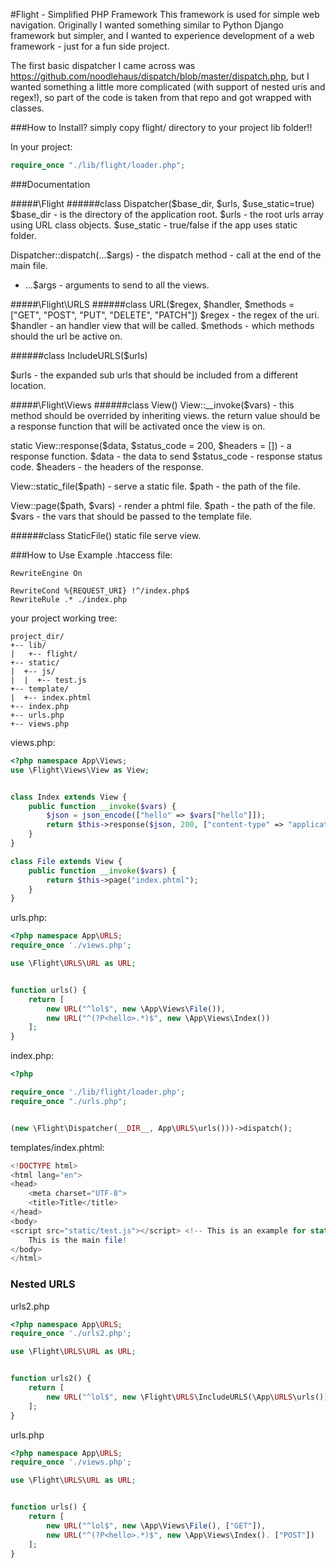 #Flight - Simplified PHP Framework
This framework is used for simple web navigation.
Originally I wanted something similar to Python Django framework but simpler, 
and I wanted to experience development of a web framework - just for a fun side project.

The first basic dispatcher I came across was https://github.com/noodlehaus/dispatch/blob/master/dispatch.php,
but I wanted something a little more complicated (with support of nested uris and regex!),
so part of the code is taken from that repo and got wrapped with classes.  


###How to Install?
simply copy flight/ directory to your project lib folder!!

In your project:
```php
require_once "./lib/flight/loader.php";
```
###Documentation 

#####\Flight
######class Dispatcher($base_dir, $urls, $use_static=true)
$base_dir - is the directory of the application root.
$urls - the root urls array using URL class objects.
$use_static - true/false if the app uses static folder.

Dispatcher::dispatch(...$args) - the dispatch method - call at the end of the main file.
- ...$args - arguments to send to all the views.


#####\Flight\URLS
######class URL($regex, $handler, $methods = ["GET", "POST", "PUT", "DELETE", "PATCH"])
$regex - the regex of the uri.
$handler - an handler view that will be called.
$methods - which methods should the url be active on.

######class IncludeURLS($urls)

$urls - the expanded sub urls that should be included from a different location.

#####\Flight\Views
######class View()
View::__invoke($vars) - this method should be overrided by inheriting views.
the return value should be a response function that will be activated once the view is on.

static View::response($data, $status_code = 200, $headers = []) - a response function.
$data - the data to send
$status_code - response status code.
$headers - the headers of the response.

View::static_file($path) - serve a static file.
$path - the path of the file.

View::page($path, $vars) - render a phtml file.
$path - the path of the file.
$vars - the vars that should be passed to the template file.

######class StaticFile() 
static file serve view.


###How to Use Example
.htaccess file:
```apacheconfig
RewriteEngine On

RewriteCond %{REQUEST_URI} !^/index.php$
RewriteRule .* ./index.php
```

your project working tree:

```
project_dir/
+-- lib/
|   +-- flight/
+-- static/
|  +-- js/
|  |  +-- test.js
+-- template/
|  +-- index.phtml
+-- index.php
+-- urls.php
+-- views.php
```

views.php:
```php
<?php namespace App\Views;
use \Flight\Views\View as View;


class Index extends View {
    public function __invoke($vars) {
        $json = json_encode(["hello" => $vars["hello"]]);
        return $this->response($json, 200, ["content-type" => "application/json"]);
    }
}

class File extends View {
    public function __invoke($vars) {
        return $this->page("index.phtml");
    }
}
```

urls.php:
```php
<?php namespace App\URLS;
require_once './views.php';

use \Flight\URLS\URL as URL;


function urls() {
    return [
        new URL("^lol$", new \App\Views\File()),
        new URL("^(?P<hello>.*)$", new \App\Views\Index())
    ];
}
```

index.php:
```php
<?php

require_once './lib/flight/loader.php';
require_once "./urls.php";


(new \Flight\Dispatcher(__DIR__, App\URLS\urls()))->dispatch();
```

templates/index.phtml:
```php
<!DOCTYPE html>
<html lang="en">
<head>
    <meta charset="UTF-8">
    <title>Title</title>
</head>
<body>
<script src="static/test.js"></script> <!-- This is an example for static file import -->
    This is the main file!
</body>
</html>
```

### Nested URLS
urls2.php
```php
<?php namespace App\URLS;
require_once './urls2.php';

use \Flight\URLS\URL as URL;


function urls2() {
    return [
        new URL("^lol$", new \Flight\URLS\IncludeURLS(\App\URLS\urls()))
    ];
}
```
urls.php
```php
<?php namespace App\URLS;
require_once './views.php';

use \Flight\URLS\URL as URL;


function urls() {
    return [
        new URL("^lol$", new \App\Views\File(), ["GET"]),
        new URL("^(?P<hello>.*)$", new \App\Views\Index(). ["POST"])
    ];
}
```